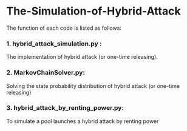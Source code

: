 # The-Simulation-of-Hybrid-Attack

The function of each code is listed as follows:

### 1. hybrid_attack_simulation.py : 
  The implementation of hybrid attack (or one-time releasing).

### 2. MarkovChainSolver.py:
  Solving the state probability distribution of hybrid attack (or one-time releasing)
  
### 3. hybrid_attack_by_renting_power.py:
  To simulate a pool launches a hybrid attack by renting power

